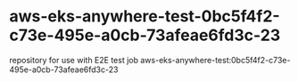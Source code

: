 # aws-eks-anywhere-test-0bc5f4f2-c73e-495e-a0cb-73afeae6fd3c-23
repository for use with E2E test job aws-eks-anywhere-test:0bc5f4f2-c73e-495e-a0cb-73afeae6fd3c-23
